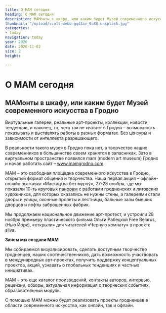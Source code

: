 ```yaml
---
title: О MAM сегодня
heading: О MAM сегодня
description: МАМонты в шкафу, или каким будет Музей современного искусства в Гродно
thumbnail: "/upload/scott-webb-gqd3av_9a88-unsplash.jpg"
categories:
- today
navigation: today
year: 2020
date: 2020-11-02
size: 2
height:

---
```

# О MAM сегодня

МАМонты в шкафу, или каким будет Музей современного искусства в Гродно
--------------

Виртуальные галереи, реальные арт-проекты, коллекции, новости, тенденции, и наконец, то, чего так не хватает в Гродно – возможность показывать и выставлять работы в разных форматах. Без цензуры и зависимости от интеллекта разрешающего. 

В реальности такого музея в Гродно пока нет, а творчество наших современников в большинстве своем хранятся в запасниках. Зато в виртуальном пространстве появился mam (modern art museum) Гродно и начал работать сайт – www.mamgrodno.com.

МАМ – это свободная площадка современного искусства в Гродно, открытый формат общения и творчества. Наша первая акция – офлайн-онлайн выставка «Мастацтва без муроў», 27-28 ноября, где мы показали 10-ть круговых [панорам](https://mamgrodno.netlify.app/panorama/) с работами гродненских и литовских художников, для которых оказались не нужны стены, а галереями стали дворы и улицы, оконные пролеты и лестницы, бальные залы бывших дворцов и лофты заброшенных фабрик.

Мы продолжаем национальное движение арт-протест, и устроили 28 ноября премьеру пластического фильма Ольги Рабецкой Free Belarus, (Нью Йорк), «открыли» для читателей «Черную комнату» в проекте silva.

**Зачем мы создали МАМ**

Мы собираемся визуализировать, сделать доступным творчество гродненцев, наших соотечественников, дать возможность участвовать в международных арт-проектах, получить поддержку концептуальных проектов, акций, узнавать о глобальных тенденциях и частных инициативах.

МАМ – это еще каталог произведений, контакты авторов, интервью, рецензии, обзоры, актуальная информация о творческих событиях, образовательный модуль. 

С помощью МАМ можно будет реализовать проекты гродненцев в области современного искусства, как онлайн, так и офлайн.